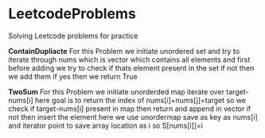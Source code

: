 # LeetcodeProblems
Solving Leetcode problems for practice

**ContainDupliacte**
For this Problem we initiate unordered set and try to iterate through nums which is vector which contains all elements and first before adding we try to check if thats element present in the set if not then  we add them if yes then we return True

**TwoSum**
For this Problem we initiate unorderded map iterate over target-nums[i] here goal is to return the index of nums[i]+nums[j]=target so we check if target-nums[i] present in map then return and append in vector if not then insert the element here we use unordermap save as key as nums[i] and iterator point to save array location as i so S[nums[i]]=i
